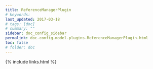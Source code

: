 ```yaml
---
title: ReferenceManagerPlugin 
# keywords:
last_updated: 2017-03-18
# tags: [doc]
# summary: ""
sidebar: doc_config_sidebar
permalink: doc-config-model-plugins-ReferenceManagerPlugin.html
toc: false
# folder: doc
---
```


{% include links.html %}
